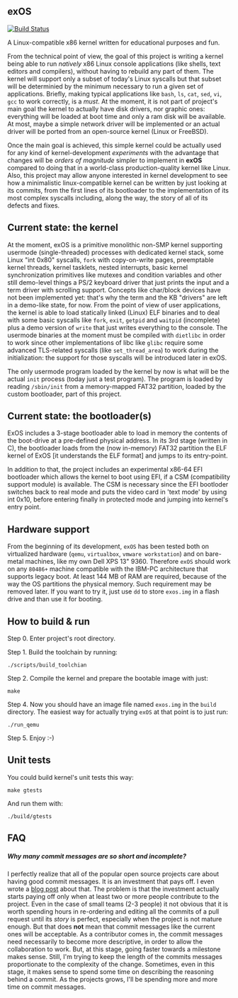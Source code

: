 exOS
------

[![Build Status](https://travis-ci.org/vvaltchev/experimentOs.svg?branch=master)](https://travis-ci.org/vvaltchev/experimentOs)



A Linux-compatible x86 kernel written for educational purposes and fun.

From the technical point of view, the goal of this project is writing a kernel being able to run *natively* x86 Linux console applications (like shells, text editors and compilers), without having to rebuild any part of them. The kernel will support only a subset of today's Linux syscalls but that subset will be determinied by the minimum necessary to run a given set of applications. Briefly, making typical applications like `bash`, `ls`, `cat`, `sed`, `vi`, `gcc` to work correctly, is a *must*. At the moment, it is not part of project's main goal the kernel to actually have disk drivers, nor graphic ones: everything will be loaded at boot time and only a ram disk will be available. At most, maybe a simple network driver will be implemented or an actual driver will be ported from an open-source kernel (Linux or FreeBSD).

Once the main goal is achieved, this simple kernel could be actually used for any kind of kernel-development *experiments* with the advantage that changes will be *orders of magnitude* simpler to implement in **exOS** compared to doing that in a world-class production-quality kernel like Linux. Also, this project may allow anyone interested in kernel development to see how a minimalistic linux-compatible kernel can be written by just looking at its commits, from the first lines of its bootloader to the implementation of its most complex syscalls including, along the way, the story of all of its defects and fixes.

Current state: the kernel
--------------------------

At the moment, exOS is a primitive monolithic non-SMP kernel supporting usermode (single-threaded) processes with dedicated kernel stack, some Linux "int 0x80" syscalls, `fork` with copy-on-write pages, preemptable kernel threads, kernel tasklets, nested interrupts, basic kernel synchronization primitives like mutexes and condition variables and other still demo-level things a PS/2 keyboard driver that just prints the input and a term driver with scrolling support. Concepts like char/block devices have not been implemented yet: that's why the term and the KB "drivers" are left in a demo-like state, for now.
From the point of view of user applications, the kernel is able to load statically linked (Linux) ELF binaries and to deal with some basic syscalls like `fork`, `exit`, `getpid` and `waitpid` (incomplete) plus a demo version of `write` that just writes everything to the console. The usermode binaries at the moment must be compiled with `dietlibc` in order to work since other implementations of libc like `glibc` require some advanced TLS-related syscalls (like `set_thread_area`) to work during the initialization: the support for those syscalls will be introduced later in exOS.

The only usermode program loaded by the kernel by now is what will be the actual `init` process (today just a test program). The program is loaded by reading `/sbin/init` from a memory-mapped FAT32 partition, loaded by the custom bootloader, part of this project.

Current state: the bootloader(s)
---------------------------------

ExOS includes a 3-stage bootloader able to load in memory the contents of the boot-drive at a pre-defined
physical address. In its 3rd stage (written in C), the bootloader loads from the (now in-memory) FAT32
partition the ELF kernel of ExOS [it understands the ELF format] and jumps to its entry-point.

In addition to that, the project includes an experimental x86-64 EFI bootloader which allows the kernel to
boot using EFI, if a CSM (compatibility support module) is available. The CSM is necessary since the EFI
bootloder switches back to real mode and puts the video card in 'text mode' by using int 0x10, before entering 
finally in protected mode and jumping into kernel's entry point.

Hardware support
--------------------

From the beginning of its development, `exOS` has been tested both on virtualized hardware (`qemu`, `virtualbox`, `vmware workstation`) and on bare-metal machines, like my own Dell XPS 13" 9360. Therefore `exOS` should work on any `80486+` machine compatible with the IBM-PC architecture that supports legacy boot. At least 144 MB of RAM are required, because of the way the OS partitions the physical memory. Such requirement may be removed later.
If you want to try it, just use `dd` to store `exos.img` in a flash drive and than use it for booting.

How to build & run
---------------------

Step 0. Enter project's root directory.

Step 1. Build the toolchain by running:

    ./scripts/build_toolchian

Step 2. Compile the kernel and prepare the bootable image with just:

    make

Step 4. Now you should have an image file named `exos.img` in the `build` directory.
The easiest way for actually trying `exOS` at that point is to just run:

    ./run_qemu

Step 5. Enjoy :-)

Unit tests
-------------

You could build kernel's unit tests this way:

    make gtests

And run them with:

    ./build/gtests



FAQ
-----


##### Why many commit messages are so short and incomplete?

I perfectly realize that all of the popular open source projects care about having good commit messages.
It is an investment that pays off. I even wrote a [blog post](https://blogs.vmware.com/opensource/2017/12/28/open-source-proprietary-software-engineer/) about that.
The problem is that the investment actually starts paying off only when at least two or more people contribute to the project.
Even in the case of small teams (2-3 people) it not obvious that it is worth spending hours in re-ordering and editing all the commits of
a pull request until its *story* is perfect, especially when the project is not mature enough. But that does **not** mean that commit messages
like the current ones will be acceptable. As a contributor comes in, the commit messages need necessarily to become more descriptive, in order to
allow the collaboration to work. But, at this stage, going faster towards a milestone makes sense. Still, I'm trying to keep the length of the commits messages
proportionate to the complexity of the change. Sometimes, even in this stage, it makes sense to spend some time on describing the reasoning behind a commit.
As the projects grows, I'll be spending more and more time on commit messages.



